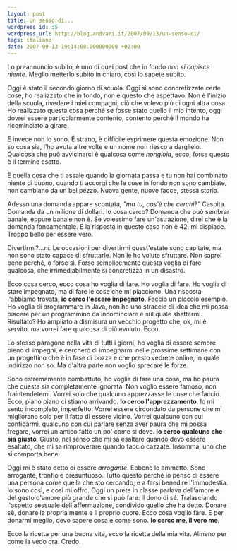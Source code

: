 ```yaml
---
layout: post
title: Un senso di...
wordpress_id: 35
wordpress_url: http://blog.andvari.it/2007/09/13/un-senso-di/
tags: italiano
date: 2007-09-13 19:14:08.000000000 +02:00
---
```

Lo preannuncio subito, è uno di quei post che in fondo <em>non si capisce niente</em>. Meglio metterlo subito in chiaro, così lo sapete subito.

Oggi è stato il secondo giorno di scuola. Oggi si sono concretizzate certe cose, ho realizzato che in fondo, non è questo che aspettavo. Non è l'inizio della scuola, rivedere i miei compagni, ciò che volevo più di ogni altra cosa. Ho realizzato questa cosa perché se fosse stato quello il mio intento, oggi dovrei essere particolarmente contento, contento perché il mondo ha ricominciato a girare.

E invece non lo sono. É strano, è difficile esprimere questa emozione. Non so cosa sia, l'ho avuta altre volte e un nome non riesco a darglielo. Qualcosa che può avvicinarci è qualcosa come <em>nongioia</em>, ecco, forse questo è il termine esatto.

È quella cosa che ti assale quando la giornata passa e tu non hai combinato niente di buono, quando ti accorgi che le cose in fondo non sono cambiate, non cambiano da un bel pezzo. Nuova gente, nuove facce, stessa storia.

Adesso una domanda appare scontata, <em>"ma tu, cos'è che cerchi?"</em> Caspita. Domanda da un milione di dollari. Io cosa cerco?
Domanda che può sembrar banale, eppure banale non è. Se volessimo fare un'astrazione, direi che è la domanda fondamentale. E la risposta in questo caso non è 42, mi dispiace. Troppo bello per essere vero.

<!--more-->

Divertirmi?...<em>ni.  </em>Le occasioni per divertirmi quest'estate sono capitate, ma non sono stato capace di sfruttarle. Non le ho volute sfruttare. Non saprei bene perché, o forse sì. Forse semplicemente questa voglia di fare qualcosa, che irrimediabilmente si concretizza in un disastro.

Ecco cosa cerco, ecco cosa ho voglia di fare. Ho voglia di fare. Ho voglia di stare impegnato, ma di fare le cose che mi piacciono. Una risposta l'abbiamo trovata, <strong>io cerco l'essere impegnato</strong>.
Faccio un piccolo esempio. Ho voglia di programmare in Java, non ho uno straccio di idea che mi possa piacere per un programmino da incominciare e sul quale sbattermi. Risultato? Ho ampliato a dismisura un vecchio progetto che, ok, mi è servito..ma vorrei fare qualcosa di più evoluto. Ecco.

Lo stesso paragone nella vita di tutti i giorni, ho voglia di essere sempre pieno di impegni, e cercherò di impegnarmi nelle prossime settimane con un progettino che è in fase di bozza e che presto vedrete online, in quale indirizzo non so. Ma d'altra parte non voglio sprecare le forze.

Sono estremamente combattuto, ho voglia di fare una cosa, ma ho paura che questa sia completamente ignorata. Non voglio essere famoso, non fraintendetemi. Vorrei solo che qualcuno apprezzasse le cose che faccio. Ecco, piano piano ci stiamo arrivando. <strong>Io cerco l'apprezzamento</strong>.
Io mi sento incompleto, imperfetto. Vorrei essere circondato da persone che mi migliorano solo per il fatto di essere vicino. Vorrei qualcuno con cui confidarmi, qualcuno con cui parlare senza aver paura che mi possa fregare, vorrei un amico fatto un po' come si deve. <strong>Io cerco qualcuno che sia giusto</strong><em>.<strong> </strong></em>Giusto, nel senso che mi sa esaltare quando devo essere esaltato, che mi sa rimproverare quando faccio cazzate. Insomma, uno che si comporta bene.

Oggi mi è stato detto di essere <em>arrogante</em>. Ebbene lo ammetto. Sono arrogante, tronfio e presuntuoso. Tutto questo perché io penso di essere una persona come quella che sto cercando, e a farsi benedire l'immodestia. Io sono così, e così mi offro. Oggi un prete in classe parlava dell'amore e del gesto d'amore più grande che si può fare: il dono di sé. Tralasciando l'aspetto sessuale dell'affermazione, condivido quello che ha detto. Donare sè, donare la propria mente e il proprio cuore. Ecco cosa voglio fare. E per donarmi meglio, devo sapere cosa e come sono. <strong>Io cerco me, il vero me</strong>.

Ecco la ricetta per una buona vita, ecco la ricetta della mia vita. Almeno per come la vedo ora. Credo.
